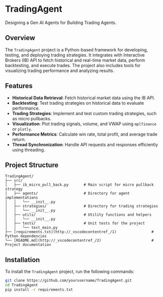 # TradingAgent

Designing a Gen AI Agents for Building Trading Agents.

## Overview

The `TradingAgent` project is a Python-based framework for developing, testing, and deploying trading strategies. It integrates with Interactive Brokers (IB) API to fetch historical and real-time market data, perform backtesting, and execute trades. The project also includes tools for visualizing trading performance and analyzing results.

## Features

- **Historical Data Retrieval**: Fetch historical market data using the IB API.
- **Backtesting**: Test trading strategies on historical data to evaluate performance.
- **Trading Strategies**: Implement and test custom trading strategies, such as micro pullbacks.
- **Visualization**: Plot trading signals, volume, and VWAP using `mplfinance` or `plotly`.
- **Performance Metrics**: Calculate win rate, total profit, and average trade return.
- **Thread Synchronization**: Handle API requests and responses efficiently using threading.

## Project Structure

```plaintext
TradingAgent/
├── src/
│   ├── ib_micro_pull_back.py       # Main script for micro pullback strategy
│   ├── agents/                     # Directory for agent implementations
│   │   └── __init__.py
│   ├── strategies/                 # Directory for trading strategies
│   │   └── __init__.py
│   ├── utils/                      # Utility functions and helpers
│   │   └── __init__.py
│   ├── tests/                      # Unit tests for the project
│   │   └── test_main.py
├── [requirements.txt](http://_vscodecontentref_/1)                # Python dependencies
└── [README.md](http://_vscodecontentref_/2)                       # Project documentation
```

## Installation

To install the `TradingAgent` project, run the following commands:

```bash
git clone https://github.com/yourusername/TradingAgent.git
cd TradingAgent
pip install -r requirements.txt
```
